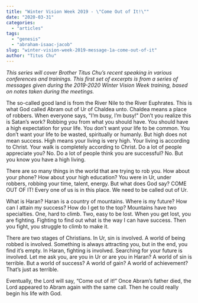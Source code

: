 ```yaml
---
title: "Winter Vision Week 2019 - \"Come Out of It!\""
date: "2020-03-31"
categories: 
  - "articles"
tags: 
  - "genesis"
  - "abraham-isaac-jacob"
slug: "winter-vision-week-2019-message-1a-come-out-of-it"
author: "Titus Chu"
---
```


_This series will cover Brother Titus Chu’s recent speaking in various conferences and trainings. This first set of excerpts is from a series of messages given during the 2019-2020 Winter Vision Week training, based on notes taken during the meetings._

The so-called good land is from the River Nile to the River Euphrates. This is what God called Abram out of Ur of Chaldea unto. Chaldea means a place of robbers. When everyone says, "I’m busy, I’m busy!" Don’t you realize this is Satan’s work? Robbing you from what you should have. You should have a high expectation for your life. You don’t want your life to be common. You don’t want your life to be wasted, spiritually or humanly. But high does not mean success. High means your living is very high. Your living is according to Christ. Your walk is completely according to Christ. Do a lot of people appreciate you? No. Do a lot of people think you are successful? No. But you know you have a high living.

There are so many things in the world that are trying to rob you. How about your phone? How about your high education? You were in Ur, under robbers, robbing your time, talent, energy. But what does God say? COME OUT OF IT! Every one of us is in this place. We need to be called out of Ur. 

What is Haran? Haran is a country of mountains. Where is my future? How can I attain my success? How do I get to the top? Mountains have two specialties. One, hard to climb. Two, easy to be lost. When you get lost, you are fighting. Fighting to find out what is the way I can have success. Then you fight, you struggle to climb to make it. 

There are two stages of Christians. In Ur, sin is involved. A world of being robbed is involved. Something is always attracting you, but in the end, you find it’s empty. In Haran, fighting is involved. Searching for your future is involved. Let me ask you, are you in Ur or are you in Haran? A world of sin is terrible. But a world of success? A world of gain? A world of achievement? That’s just as terrible. 

Eventually, the Lord will say, “Come out of it!” Once Abram’s father died, the Lord appeared to Abram again with the same call. Then he could really begin his life with God.
